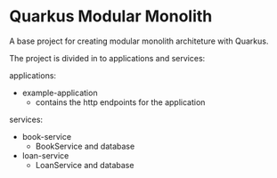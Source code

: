 # Quarkus Modular Monolith

A base project for creating modular monolith architeture with Quarkus.

The project is divided in to applications and services:

applications:
- example-application
    - contains the http endpoints for the application

services:
- book-service
    - BookService and database
- loan-service
    - LoanService and database

